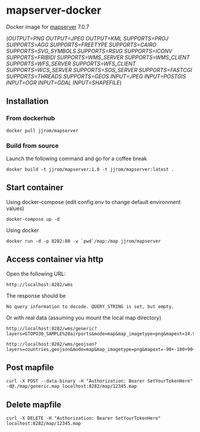 # mapserver-docker
Docker image for [mapserver](https://mapserver.org) 7.0.7

(*OUTPUT=PNG OUTPUT=JPEG OUTPUT=KML SUPPORTS=PROJ SUPPORTS=AGG SUPPORTS=FREETYPE SUPPORTS=CAIRO SUPPORTS=SVG_SYMBOLS SUPPORTS=RSVG SUPPORTS=ICONV SUPPORTS=FRIBIDI SUPPORTS=WMS_SERVER SUPPORTS=WMS_CLIENT SUPPORTS=WFS_SERVER SUPPORTS=WFS_CLIENT SUPPORTS=WCS_SERVER SUPPORTS=SOS_SERVER SUPPORTS=FASTCGI SUPPORTS=THREADS SUPPORTS=GEOS INPUT=JPEG INPUT=POSTGIS INPUT=OGR INPUT=GDAL INPUT=SHAPEFILE*)

## Installation 

### From dockerhub

    docker pull jjrom/mapserver

### Build from source
Launch the following command and go for a coffee break

    docker build -t jjrom/mapserver:1.0 -t jjrom/mapserver:latest .

## Start container

Using docker-compose (edit config.env to change default environment values)

    docker-compose up -d

Using docker

    docker run -d -p 8282:80 -v `pwd`/map:/map jjrom/mapserver

## Access container via http
Open the following URL:

    http://localhost:8282/wms

The response should be

    No query information to decode. QUERY_STRING is set, but empty.

Or with real data (assuming you mount the local map directory)

    http://localhost:8282/wms/generic?layers=GTOPO30_SAMPLE%20airports&mode=map&map_imagetype=png&mapext=14.9688+-10.0312+65.0312+40.0312&imgext=14.9688+-10.0312+65.0312+40.0312&map_size=800+800&imgx=400&imgy=400&imgxy=800+800

    http://localhost:8282/wms/geojson?layers=countries,geojson&mode=map&map_imagetype=png&mapext=-90+-180+90+180&width=800&height=800

## Post mapfile

    curl -X POST --data-binary -H "Authorization: Bearer SetYourTokenHere" -d@./map/generic.map localhost:8282/map/12345.map

## Delete mapfile

    curl -X DELETE -H "Authorization: Bearer SetYourTokenHere" localhost:8282/map/12345.map